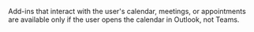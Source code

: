 Add-ins that interact with the user's calendar, meetings, or appointments are available only if the user opens the calendar in Outlook, not Teams.